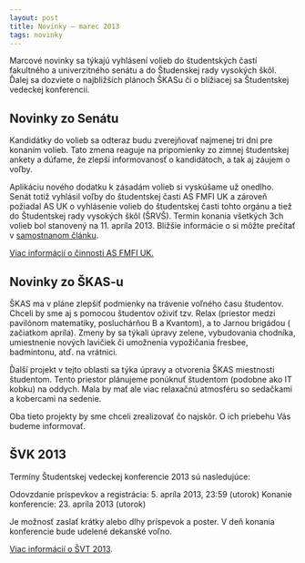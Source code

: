 ```yaml
---
layout: post
title: Novinky – marec 2013
tags: novinky
---
```


Marcové novinky sa týkajú vyhlásení volieb do študentských častí fakultného a univerzitného senátu a do Študenskej rady vysokých škôl. Ďalej sa dozviete o najbližších plánoch ŠKASu či o blížiacej sa Študentskej vedeckej konferencií.

## Novinky zo Senátu

Kandidátky do volieb sa odteraz budu zverejňovať najmenej tri dni pre konaním volieb. Tato zmena reaguje na pripomienky zo zimnej študentskej ankety a dúfame, že zlepší informovanosť o kandidátoch, a tak aj záujem o voľby.

Aplikáciu nového dodatku k zásadám volieb si vyskúšame už onedlho. Senát totiž vyhlásil voľby do študentskej časti AS FMFI UK a zároveň požiadal AS UK o vyhlásenie volieb do študentskej časti tohto orgánu a tiež do Študentskej rady vysokých škôl (ŠRVŠ). Termin konania všetkých 3ch volieb bol stanovený na 11. apríla 2013. Bližšie informácie o si môžte prečítať v [samostnanom článku](/skas/novinky/item/7-doplnujuce-volby-do-as-fmfi-uk-as-uk-a-srvs).

[Viac informácií o činnosti AS FMFI UK](http://www.fmph.uniba.sk/index.php?id=senat)[.](http://www.fmph.uniba.sk/index.php?id=senat.)

## Novinky zo ŠKAS-u

ŠKAS ma v pláne zlepšiť podmienky na trávenie voľného času študentov. Chceli by sme aj s pomocou študentov oživiť tzv. Relax (priestor medzi pavilónom matematiky, posluchárňou B a Kvantom), a to Jarnou brigádou ( začiatkom apríla). Zmeny by sa týkali úpravy zelene, vybudovania chodníka, umiestnenie nových lavičiek či umožnenia vypožičania fresbee, badmintonu, atď. na vrátnici.

Ďalší projekt v tejto oblasti sa týka úpravy a otvorenia ŠKAS miestnosti študentom. Tento priestor plánujeme ponúknuť študentom (podobne ako IT kobku) na oddych. Mala by mať ale viac relaxačnú atmosféru so sedačkami a kobercami na sedenie.

Oba tieto projekty by sme chceli zrealizovať čo najskôr. O ich priebehu Vás budeme informovať.

## ŠVK 2013

Termíny Študentskej vedeckej konferencie 2013 sú nasledujúce:

Odovzdanie príspevkov a registrácia: 5. apríla 2013, 23:59 (utorok)
Konanie konferencie: 23. apríla 2013 (utorok)

Je možnosť zaslať krátky alebo dlhy príspevok a poster. V deň konania konferencie bude udelené dekanské voľno.

[Viac informácií o ŠVT 2013](http://www.fmph.uniba.sk/index.php?id=svk).
